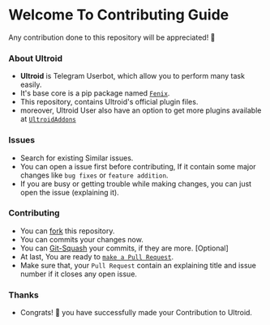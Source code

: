# Welcome To Contributing Guide
Any contribution done to this repository will be appreciated! 🎉

### About Ultroid
- **Ultroid** is Telegram Userbot, which allow you to perform many task easily. 
- It's base core is a pip package named [`Fenix`](https://GitHub.com/TeamUltroid/Fenix).
- This repository, contains Ultroid's official plugin files.
- moreover, Ultroid User also have an option to get more plugins available at [`UltroidAddons`](https://github.com/TeamUltroid/UltroidAddons)

### Issues
- Search for existing Similar issues.
- You can open a issue first before contributing, If it contain some major changes like `bug fixes` or `feature addition`.
- If you are busy or getting trouble while making changes, you can just open the issue (explaining it).

### Contributing
- You can [fork](https://github.com/TeamUltroid/Ultroid/fork) this repository.
- You can commits your changes now.
- You can [Git-Squash](https://docs.github.com/en/get-started/using-git/about-git-rebase) your commits, if they are more. [Optional]
- At last, You are ready to [`make a Pull Request`](https://docs.github.com/en/github/collaborating-with-pull-requests/proposing-changes-to-your-work-with-pull-requests/creating-a-pull-request).
- Make sure that, your `Pull Request` contain an explaining title and issue number if it closes any open issue.

### Thanks
- Congrats! 💫 you have successfully made your Contribution to Ultroid.
